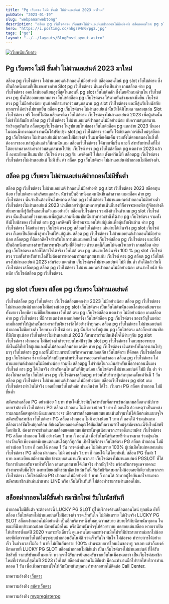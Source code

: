 ```yaml
---
title: "Pg เว็บตรง ไม่มี ขั้นต่ำ ไม่ผ่านเอเย่นต์ 2023 มาใหม่"
pubDate: "2023-01-19"
slug: "webpananwebtong"
description: "สล็อต pg เว็บไซต์ตรง เว็บพนันไม่ผ่านเอเย่นต์ฝากถอนไม่มีอย่างต่ำ สล็อตออนไลน์ pg slot เว็บไซต์ตรง ซึ่งเป็นอีกหนึ่งเกมที่เป็นของทางค่าย Slot pg เว็บไซต์ตรง นั้นเอง"
hero: "https://i.postimg.cc/nhgz94nG/pg2.jpg"
tags: ["go"]
layout: "../../layouts/BlogPostLayout.astro"
---
```


<html lang="TH">

<head>
  
  <script type="application/ld+json">
    {
      "@context": "https://schema.org",
      "@type": "Article",
      "mainEntityOfPage": {
        "@type": "WebPage",
        "@id": "https://www.ourtask.org/posts/webpananwebtong/"
      },
      "headline": "Pg เว็บตรง ไม่มี ขั้นต่ำ ไม่ผ่านเอเย่นต์ 2023 มาใหม่",
      "image": "https://i.postimg.cc/bwttJqjx/06.jpg",  
      "InLanguage": "TH",    
      "description": "สล็อต pg เว็บไซต์ตรง เว็บพนันไม่ผ่านเอเย่นต์ฝากถอนไม่มีอย่างต่ำ สล็อตออนไลน์ pg slot เว็บไซต์ตรง ซึ่งเป็นอีกหนึ่งเกมที่เป็นของทางค่าย Slot pg เว็บไซต์ตรง นั้นเอง",  
      "author": {
        "@type": "Person",
        "name": "southblade"
      },  
      "publisher": {
        "@type": "Organization",
        "name": "",
        "logo": {
          "@type": "ImageObject",
          "url": ""
        }
      },
      "datePublished": "2023-01-15"
    }
    
    </script>



  <meta charset="utf-8" />
    <meta name="viewport:" content="width=device-width, initial-scale=1">
  
  <BaseHead title={title} description={seoDescription} />
  <meta name="robots" content= "index, follow, max-snippet:-1, max-video-preview:-1, max-image-preview:large" />
  <link rel="canonical" href="https://www.ourtask.org/posts/webpananwebtong/" />
</head>
<body class="bg-white text-black font-body leading-normal personality-casual">
  <Nav />

  <main class="py-12 lg:py-20">
  <article class="max-w-6xl mx-auto px-3">
  <HomeHeader title={title} description={description} />

  <a href="https://nazavip.com/26174/t41626o2r59456244323y2m2l464p4" rel="nofollow"><img alt="เว็บพนันเว็บตรง" src="https://xn--m3cisqgb6aza1f7e6cq.com/wp-content/uploads/2022/12/register-gmz.gif" /></a><br />



## Pg เว็บตรง ไม่มี ขั้นต่ำ ไม่ผ่านเอเย่นต์ 2023 มาใหม่

สล็อต pg เว็บไซต์ตรง ไม่ผ่านเอเย่นต์ฝากถอนไม่มีอย่างต่ำ สล็อตออนไลน์ pg slot เว็บไซต์ตรง ซึ่งเป็นอีกหนึ่งเกมที่เป็นของทางค่าย Slot pg เว็บไซต์ตรง นั้นเองซึ่งเป็นค่าย เกมสล็อต ค่าย pg เว็บไซต์ตรง ออนไลน์ยอดนิยมสูงที่สุดในตอนนี้ pg slot เว็บไซต์หลัก ซึ่งโดยตัวเกมด้านใน เว็บไซต์ ตรง pg นั้นได้ออกแบบเกมการ เว็บไซต์สล็อต pg เว็บไซต์ตรง ให้ตามทันช่วงมากเพิ่มขึ้น เว็บไซต์ ตรง pg ไม่มีอย่างน้อย ทุนน้อยก็สามารถร่วมสนุกสนาน pg slot เว็บไซต์ตรง และก็ลุ้นรับโบนัสกับพวกเราได้อย่างไม่ยากเย็น สล็อต pg เว็บไซต์ตรง ไม่ผ่านเอเย่นต์ นั้นยังได้มีโหมด ทดสอบเล่น Slot เว็บไซต์ตรง ฟรี โดยที่ไม่ต้องเสียเครดิต เว็บไซต์ตรง เว็บไซต์ตรงไม่ผ่านเอเย่นต์ 2023 เพื่อผู้เล่นนั้นได้เข้าไปสัมผัส สล็อต pg เว็บไซต์ตรง ไม่ผ่านเอเย่นต์ฝากถอนไม่มีอย่างน้อย กับความสนุกสนานร่าเริงสุดมันกับ สล็อตpgเว็บไซต์ตรง ในรูปแบบใหม่ของ เว็บไซต์สล็อต pg แตกง่าย 2023 นั้นเอง ในตอนนี้ทางคณะทำงานนั้นได้ปรับปรุง slot pg เว็บไซต์ตรง รวมทั้ง ได้อัปเดตเวอร์ชันใหม่ๆสล็อต pg เว็บไซต์ตรง ไม่ผ่านเอเย่นต์ฝากถอนไม่มีอย่างต่ำ ขึ้นมาเพื่อเติมเต็ม รวมทั้งได้ตอบสนองในสิ่งที่ต้องการของเหล่าผู้เล่นแล้วก็นักพนันเกม สล็อตเว็บไซต์ตรง ได้มากเพิ่มขึ้น และก็ สำหรับท่านใดที่ไม่ได้อยากพลาดสามารถร่วมสนุกสนานไปกับ เว็บไซต์ ตรง pg เว็บไซต์สล็อต pg แตกง่าย 2023 แล้วก็ ลงทะเบียนเป็นสมาชิก เว็บไซต์ ตรง pg รับ เครดิตฟรี ไปเลย ตั้งแต่วันนี้ที่ สล็อตpg เว็บไซต์ตรง เว็บไซต์ตรงไม่ผ่านเอเย่นต์ ไม่มี ขั้น ต่ำ สล็อต pg เว็บไซต์ตรง ไม่ผ่านเอเย่นต์ฝากถอนไม่มีอย่างต่ำ.


## สล็อต pg เว็บตรง ไม่ผ่านเอเย่นต์ฝากถอนไม่มีขั้นต่ำ

สล็อต pg เว็บไซต์ตรง ไม่ผ่านเอเย่นต์ฝากถอนไม่มีอย่างต่ำ pg slot เว็บไซต์ตรง 2023 สล็อตทุนน้อย เว็บไซต์ตรง เล่นร้อยแตกล้าน นับว่าเป็นอีกหนึ่งเกมพนันที่เหล่าสาวก เกมสล็อต ค่าย pg เว็บไซต์ตรง นั้นจำเป็นต้องที่จะไม่พลาด สล็อต pg เว็บไซต์ตรง ไม่ผ่านเอเย่นต์ฝากถอนไม่มีอย่างต่ำ เว็บไซต์ตรงไม่ผ่านเอเย่นต์ 2023 น่าเชื่อเลยว่าผู้เล่นหลายๆท่านนั้นก็บางทีก็อาจจะพอเพียงรู้จักอย่างดีเยี่ยมรวมทั้งรู้สึกชื่นชอบในตัวเกมอย่างยิ่ง สล็อตเว็บไซต์ตรง รวมถึงข้างในตัวเกม pg slot เว็บไซต์ตรง นั้นเป็นเกมที่วางแบบมาเพื่อผู้เล่นรวมทั้งสมาชิกนั้นสามารถเข้าถึงได้ง่าย pg เว็บไซต์ตรง รวมทั้ง ยังมีโบนัสของ เว็บไซต์ ตรง pg เครดิตฟรี ที่พร้อมจะมอบให้แก่ผู้เล่นเพื่อลุ้นรับเงินล้าน ค่าย pg เว็บไซต์ตรง ได้อย่างง่ายๆ เว็บไซต์ ตรง pg สล็อตเว็บไซต์ตรง เล่นง่ายได้เงินจริง pg slot เว็บไซต์ตรง ก็เลยเป็นอีกหนึ่งลู่ทางใหม่ให้แก่ผู้เล่น สล็อต pg เว็บไซต์ตรง ไม่ผ่านเอเย่นต์ฝากถอนไม่มีอย่างน้อย สล็อตpg ที่ติดอกติดใจสำหรับในการเล่นเกมออนไลน์ เว็บไซต์สล็อต pg เว็บไซต์ตรง และก็ยังเป็นอีกหนึ่งหนทางสำหรับการหาเงินเสริมที่ดีอีกด้วย ด้วยเหตุนี้ก็เลยไม่ฉงนใจเลยว่า เกมสล็อต ค่าย pg เว็บไซต์ตรง แล้วก็ได้กำไรได้จริง เว็บไซต์ ตรง pg เล่นง่ายได้เงินจริง 100 % pg slot เว็บไซต์ตรง รวมทั้งสำหรับท่านใดที่ไม่ต้องการพลาดมาร่วมสนุกสนานกับ เว็บไซต์ ตรง pg สล็อต pg เว็บไซต์ตรงไม่ผ่านเอเย่นต์ 2023 เล่นร้อย แตกล้าน เว็บไซต์ตรงไม่ผ่านเอเย่นต์ ไม่มี ขั้น ต่ำ กันได้แล้ววันนี้ เว็บไซต์ตรงสล็อตpg สล็อต pg เว็บไซต์ตรง ไม่ผ่านเอเย่นต์ฝากถอนไม่มีอย่างน้อย เล่นง่ายโบนัส จัดหนัก เว็บไซต์สล็อต pg เว็บไซต์ตรง.


## pg slot เว็บตรง สล็อต pg เว็บตรง ไม่ผ่านเอเย่นต์

เว็บไซต์สล็อต pg เว็บไซต์ตรง เว็บไซต์สล็อตแตกง่าย 2023 ไม่มีอย่างน้อย สล็อต pg เว็บไซต์ตรง ไม่ผ่านเอเย่นต์ฝากถอนไม่มีอย่างน้อย pg slot เว็บไซต์ตรง เป็นเว็บไซต์พนันออนไลน์ยอดนิยมรวมทั้งมาแรงโดยมีความมีชื่อเสียงของ เว็บไซต์ ตรง pg เว็บไซต์สล็อต แตกง่าย ไม่มีอย่างน้อย เกมสล็อต ค่าย pg เว็บไซต์ตรง ที่มีการแตกง่าย แตกบ่อยครั้ง เว็บไซต์สล็อต pg เว็บไซต์ตรง ของขวัญในแต่ละเกมก็เลยทำให้ผู้เล่นนั้นสามารถรับเงินรางวัลได้อย่างทั่วทุกคน สล็อต pg เว็บไซต์ตรง ไม่ผ่านเอเย่นต์ฝากถอนไม่มีอย่างต่ำ โดยทาง เว็บไซต์ ตรง pg นั้นยังรองรับผู้เล่น pg เว็บไซต์ตรง แล้วก็เหล่าสมาชิกที่มีเงินทุนน้อย เว็บไซต์ตรงไม่ผ่านเอเย่นต์ 2023 ก็สามารถร่วมบันเทิงใจได้ง่ายๆกับ pg slot เว็บไซต์ตรง ฝากถอน ไม่มีอย่างต่ำด้วยระบบใหม่ปัจจุบัน slot pg เว็บไซต์ตรง ในแบบของระบบอัตโนมัติที่ทำให้ผู้เล่นเองนั้นไม่ต้องเคลื่อนย้ายเครดิต ค่าย pg เว็บไซต์ตรง เงินสำหรับในการเล่นไปๆมาๆ เว็บไซต์ตรง pg และก็ได้มีระบบระเบียบรักษาความปลอดภัย เว็บไซต์ตรง ที่ดียอด เว็บไซต์สล็อต pg เว็บไซต์ตรง ซึ่งจะมีผลให้จบปัญหาสำหรับในการคอยเครดิตเข้าออก สล็อต pg เว็บไซต์ตรง ไม่ผ่านเอเย่นต์ฝากถอนไม่มีอย่างน้อย รวมทั้ง สล็อตpg ไม่จำกัดในวงเงินสำหรับเพื่อการถอนนั้นเอง เว็บไซต์ ตรง pg ได้เงินจริง สำหรับคนไหนกันที่มีทุนน้อย เว็บไซต์ตรงไม่ผ่านเอเย่นต์ ไม่มี ขั้น ต่ำ จำต้องไม่พลาดกับ เว็บไซต์ ตรง pg เว็บไซต์ตรงสล็อตpg พร้อมให้บริการผู้เล่นทุกคนตั้งแต่วันนี้ 1 วัน สล็อต pg เว็บไซต์ตรง ไม่ผ่านเอเย่นต์ฝากถอนไม่มีอย่างน้อย สล็อตเว็บไซต์ตรง pg slot เกมเว็บไซต์ตรงทำเงินได้จริง ยอดเยี่ยมเว็บไซต์หลัก ทำงเงินง่าย ได้ไว.
เว็บตรง PG สล็อต ฝากถอน ไม่มี ขั้นต่ำ

สมัครเล่นสล็อต PG อย่างน้อย 1 บาท ท่านใดที่ประทับใจสำหรับเพื่อการเข้าเล่นเกมสล็อตนานัปการแบบจำต้องที่ เว็บไซต์ตรง PG สล็อต ฝากถอน ไม่มี อย่างน้อย 1 บาท ก็ ถอนได้ ด้วยเหตุว่าเป็นแหล่งรวมเกมสล็อตทุกค่ายดังแบบครบวงจร เลือกสรรสล็อตแตกแสนแบบเน้นย้ำๆมาให้ได้เลือกเล่นแบบจุใจ สมัครเป็นสมาชิก เว็บไซต์ตรง PG สล็อต ฝากถอน ไม่มี อย่างน้อย 1 บาท ก็ ถอนได้ ร่วมเล่นเกมสล็อตเวอร์ชันใหม่ทุกเดือน อัปเดตโดยตลอดเพื่อคุณได้สัมผัสกับความท้าใหม่ๆสมัครขณะนี้รับโบนัสฟรีโดยทันที. ต้องการจะเข้าเล่นเกมสล็อตแตกแสนแม้กระนั้นทุนน้อยพวกเราขอชี้แนะสมัคร เว็บไซต์ตรง PG สล็อต ฝากถอน ไม่มี อย่างน้อย 1 บาท ก็ ถอนได้ เพื่อรับโบนัสพิเศษฟรีจำนวนมาก ร่วมลุ้นเงินรางวัลแจ็กเพียงพอตพิเศษแตกแสนได้ทุกวี่ทุกวัน เปิดให้บริการ เว็บไซต์ตรง PG สล็อต ฝากถอน ไม่มี อย่างน้อย 1 บาท ก็ ถอนได้ ตลอด 1 วัน การคลังมั่นคง ไม่มีอันตราย 100% ผู้เล่นมือใหม่ทดสอบเล่น เว็บไซต์ตรง PG สล็อต ฝากถอน ไม่มี อย่างต่ำ 1 บาท ก็ ถอนได้ ได้โดยทันที. สล็อต PG ขั้นต่ํา 1 บาท ลงทะเบียนสมัครสมาชิกเข้าระบบเล่นผ่านเว็บพวกเรา เว็บไซต์ตรงไม่ผ่านเอเย่นต์ PGSLOT ที่ได้รับการยินยอมรับจากทั่วทั้งโลก เล่นสนุกสนานได้เงินจริง ฝากบัญชีจริง พร้อมรับการดูแลจากคณะทำงานระดับมือโปร ลงทะเบียนสมัครสมาชิกเข้าเล่นวันนี้ รับสิทธิพิเศษมากไม่น้อยเลยทีเดียวกับพวกเรา เว็บไซต์ตรง เว็บไซต์สล็อต PG ฝากถอนไม่มีอย่างต่ำ 1 บาท ก็ ถอนได้ ถ้าหากผู้ใดกันพอใจสามารถสมัครสมาชิกเข้าเล่นผ่านทาง LINE หรือ เว็บได้ในทันที ไม่ต้องทำรายการผ่านแอดไม่น.


## สล็อตฝากถอนไม่มีขั้นต่ำ สมาชิกใหม่ รับโบนัสทันที

ฝากถอนไม่มีขั้นต่ํา จะต้องตรงนี้ LUCKY PG SLOT ผู้ให้บริการด้านสล็อตออนไลน์ ทุกชนิด ย้ำที่ สล็อต เว็บไซต์ตรงไม่ผ่านเอเย่นต์ไม่มีอย่างต่ำ รวดเร็วทันใจ ไม่มีอันตราย ได้เงินจริง LUCKY PG SLOT สล็อตฝากถอนไม่มีอย่างต่ำ เป็นอีกบริการหนึ่งที่มอบความสบาย สบายให้กับนักพนันทุกคน ในขณะที่มีงบประมาณน้อย นักพนันมือใหม่ หรือนักพนันทั่วๆไปด้วยระบบ ทดสอบเล่นสล็อต พวกเราเปิดให้บริการตั้งแต่ปี 2020 จนกระทั่งเดี๋ยวนี้ ดูแลงานโดยคณะทำงานมือโปรที่มีประสบการณ์มากไม่น้อยเลยทีเดียวจากเว็บไซต์อื่นๆระบบฝากถอนอัตโนมัติ รวดเร็วทันใจ ทันใจ ไม่ต้องรอ ทำรายการได้อย่างเร็ว ในช่วงเวลาไม่ถึง 1 นาที ไม่เป็นอันตราย 100% ผ่านระบบการโอนเงินของทรู วอเลท แล้วก็แบงค์อีกหลายที่ LUCKY PG SLOT สล็อตฝากถอนไม่มีขั้นต่ํา เป็น เว็บไซต์ตรงไม่ผ่านเอเย่นต์ ที่ได้รับลิขสิทธิ์ จากบริษัทแม่ในมาเก๊า พวกเราได้รับการยินยอมรับจากเว็บในเมืองนอกว่า เป็นเว็บไซต์สมาชิกใหม่ที่เร่าร้อนที่สุดในปี 2023 เว็บไซต์ สล็อตฝากถอนไม่มีขั้นต่ํา มีคณะทำงานมือโปรรอให้บริการท่านตลอด 1 วัน เพื่อเพิ่มความแน่ใจให้กับนักพนันทุกคน ถ้าหากอยากได้ติดต่อ Call Center.


บทความอ้างอิง [เว็บตรง](https://www.ourtask.org/)

บทความอ้างอิง [สมัครเว็บตรง](https://www.ourtask.org/posts/registerwebtong/)

บทความอ้างอิง [mvpregisterpg](https://mvpregisterpg02.netlify.app/)



<script src="https://apps.elfsight.com/p/platform.js" defer></script>
<div class="elfsight-app-22dbebde-641c-4627-906d-02171d60303d"></div>

